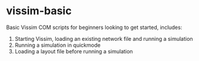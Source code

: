 # vissim-basic
Basic Vissim COM scripts for beginners looking to get started, includes:
1) Starting Vissim, loading an existing network file and running a simulation
2) Running a simulation in quickmode
3) Loading a layout file before running a simulation
